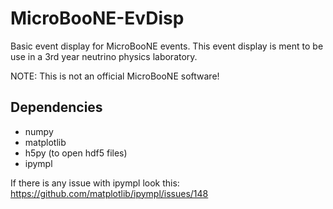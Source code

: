 # MicroBooNE-EvDisp
Basic event display for MicroBooNE events. This event display is ment to be use in a 3rd year neutrino physics laboratory.

NOTE: This is not an official MicroBooNE software! 

## Dependencies 

* numpy 
* matplotlib 
* h5py (to open hdf5 files) 
* ipympl

If there is any issue with ipympl look this: https://github.com/matplotlib/ipympl/issues/148
